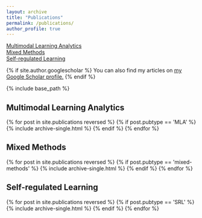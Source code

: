 ```yaml
---
layout: archive
title: "Publications"
permalink: /publications/
author_profile: true
---
```


[Multimodal Learning Analytics](#multimodal-learning-analytics)\
[Mixed Methods](#mixed-methods)\
[Self-regulated Learning](#SRL)

{% if site.author.googlescholar %}
  You can also find my articles on <u><a href="{{site.author.googlescholar}}">my Google Scholar profile</a>.</u>
{% endif %}

{% include base_path %}

## Multimodal Learning Analytics
{% for post in site.publications reversed %}
  {% if post.pubtype == 'MLA' %}
      {% include archive-single.html %}
  {% endif %}
{% endfor %}


## Mixed Methods
{% for post in site.publications reversed %}
  {% if post.pubtype == 'mixed-methods' %}
      {% include archive-single.html %}
  {% endif %}
{% endfor %}


## Self-regulated Learning
{% for post in site.publications reversed %}
  {% if post.pubtype == 'SRL' %}
      {% include archive-single.html %}
  {% endif %}
{% endfor %}
